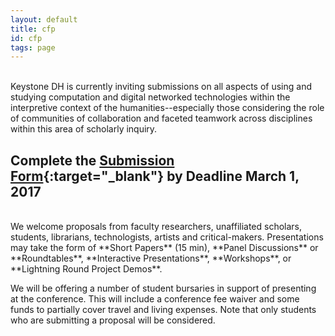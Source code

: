 ```yaml
---
layout: default
title: cfp
id: cfp
tags: page
---
```


<br/>
Keystone DH is currently inviting submissions on all aspects of using and studying computation and digital networked technologies within the interpretive context of the humanities--especially those considering the role of communities of collaboration and faceted teamwork across disciplines within this area of scholarly inquiry.
<br/>

## Complete the [Submission Form](https://goo.gl/forms/4UEJxLsn8XatkC773){:target="_blank"} by Deadline March 1, 2017

<br/>
We welcome proposals from faculty researchers, unaffiliated scholars, students, librarians, technologists, artists and critical-makers. Presentations may take the form of **Short Papers** (15 min), **Panel Discussions** or **Roundtables**, **Interactive Presentations**, **Workshops**, or **Lightning Round Project Demos**.

We will be offering a number of student bursaries in support of presenting at the conference. This will include a conference fee waiver and some funds to partially cover travel and living expenses. Note that only students who are submitting a proposal will be considered. 